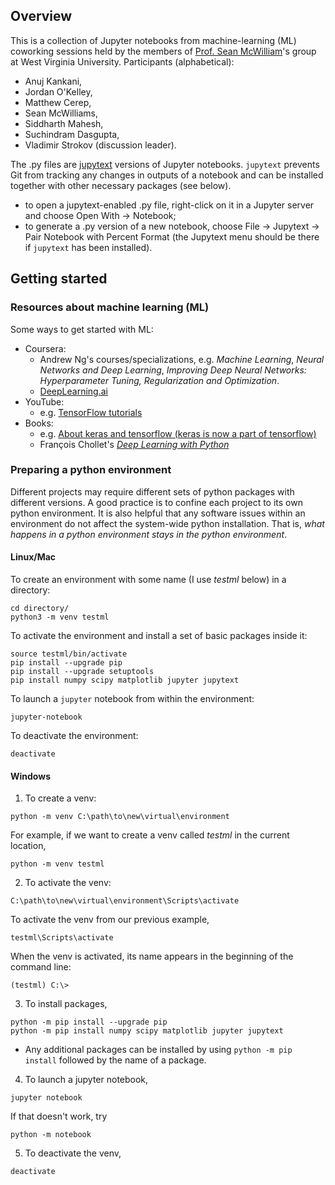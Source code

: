 ## Overview
This is a collection of Jupyter notebooks from machine-learning (ML) coworking sessions held by the members of [Prof. Sean McWilliam](https://physics.wvu.edu/directory/faculty/sean-mcwilliams)'s group at West Virginia University. 
Participants (alphabetical):
- Anuj Kankani,
- Jordan O'Kelley,
- Matthew Cerep,
- Sean McWilliams,
- Siddharth Mahesh,
- Suchindram Dasgupta,
- Vladimir Strokov (discussion leader).

The .py files are [jupytext](https://jupytext.readthedocs.io/en/latest/) versions of Jupyter notebooks. `jupytext` prevents Git from tracking any changes in outputs of a notebook and can be installed together with other necessary packages (see below). 
- to open a jupytext-enabled .py file, right-click on it in a Jupyter server and choose Open With -> Notebook;
- to generate a .py version of a new notebook, choose File -> Jupytext -> Pair Notebook with Percent Format (the Jupytext menu should be there if `jupytext` has been installed).

## Getting started
### Resources about machine learning (ML)

Some ways to get started with ML:
- Coursera:
  - Andrew Ng's courses/specializations, e.g. *Machine Learning*, *Neural Networks and Deep Learning*, *Improving Deep Neural Networks: Hyperparameter Tuning, Regularization and Optimization*.
  - [DeepLearning.ai](deeplearning.ai)
- YouTube:
  - e.g. [TensorFlow tutorials](https://www.youtube.com/watch?v=5Ym-dOS9ssA&list=PLhhyoLH6IjfxVOdVC1P1L5z5azs0XjMsb)
- Books:
  - e.g. [About keras and tensorflow (keras is now a part of tensorflow)](https://github.com/manjunath5496/Best-Keras-Books-of-All-Time/blob/master/README.md)
  - François Chollet's [*Deep Learning with Python*](https://www.manning.com/books/deep-learning-with-python-second-edition?a_aid=keras&a_bid=76564dff)

### Preparing a python environment

Different projects may require different sets of python packages with different versions. A good practice is to confine each project to its own python environment. It is also helpful that any software issues within an environment do not affect the system-wide python installation. That is, *what happens in a python environment stays in the python environment*.

#### Linux/Mac

To create an environment with some name (I use *testml* below) in a directory: 
```
cd directory/
python3 -m venv testml
```
To activate the environment and install a set of basic packages inside it:
```
source testml/bin/activate
pip install --upgrade pip
pip install --upgrade setuptools
pip install numpy scipy matplotlib jupyter jupytext
```
To launch a `jupyter` notebook from within the environment:
```
jupyter-notebook
```
To deactivate the environment:
```
deactivate
```

#### Windows

1. To create a venv:
```
python -m venv C:\path\to\new\virtual\environment
```
For example, if we want to create a venv called *testml* in the current location,
```
python -m venv testml
```
2. To activate the venv:
```
C:\path\to\new\virtual\environment\Scripts\activate
```
To activate the venv from our previous example,
```
testml\Scripts\activate
```
When the venv is activated, its name appears in the beginning of the command line:
```
(testml) C:\>
```
3. To install packages,
```
python -m pip install --upgrade pip
python -m pip install numpy scipy matplotlib jupyter jupytext
```
   - Any additional packages can be installed by using `python -m pip install` followed by the name of a package.
4. To launch a jupyter notebook,
```
jupyter notebook
```
If that doesn't work, try
```
python -m notebook
```
5. To deactivate the venv,
```
deactivate
```
